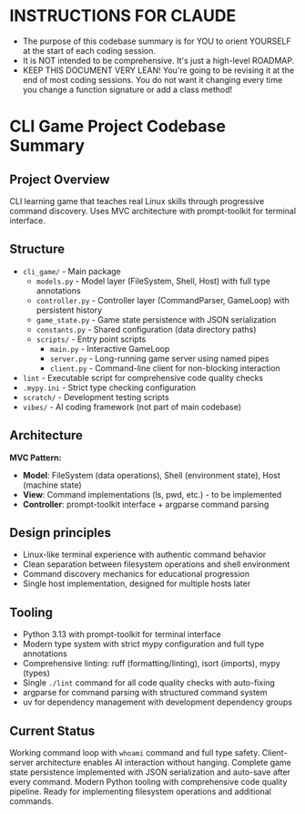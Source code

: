 # INSTRUCTIONS FOR CLAUDE

- The purpose of this codebase summary is for YOU to orient YOURSELF at the
  start of each coding session.
- It is NOT intended to be comprehensive. It's just a high-level ROADMAP.
- KEEP THIS DOCUMENT VERY LEAN! You're going to be revising it at the end of
  most coding sessions. You do not want it changing every time you change a
  function signature or add a class method!

# CLI Game Project Codebase Summary
  
## Project Overview

CLI learning game that teaches real Linux skills through progressive command discovery. Uses MVC architecture with prompt-toolkit for terminal interface.

## Structure

- `cli_game/` - Main package
  - `models.py` - Model layer (FileSystem, Shell, Host) with full type annotations
  - `controller.py` - Controller layer (CommandParser, GameLoop) with persistent history
  - `game_state.py` - Game state persistence with JSON serialization
  - `constants.py` - Shared configuration (data directory paths)
  - `scripts/` - Entry point scripts
    - `main.py` - Interactive GameLoop
    - `server.py` - Long-running game server using named pipes
    - `client.py` - Command-line client for non-blocking interaction
- `lint` - Executable script for comprehensive code quality checks
- `.mypy.ini` - Strict type checking configuration
- `scratch/` - Development testing scripts
- `vibes/` - AI coding framework (not part of main codebase)

## Architecture

**MVC Pattern:**
- **Model**: FileSystem (data operations), Shell (environment state), Host (machine state)
- **View**: Command implementations (ls, pwd, etc.) - to be implemented
- **Controller**: prompt-toolkit interface + argparse command parsing

## Design principles

- Linux-like terminal experience with authentic command behavior
- Clean separation between filesystem operations and shell environment
- Command discovery mechanics for educational progression
- Single host implementation, designed for multiple hosts later

## Tooling

- Python 3.13 with prompt-toolkit for terminal interface
- Modern type system with strict mypy configuration and full type annotations
- Comprehensive linting: ruff (formatting/linting), isort (imports), mypy (types)
- Single `./lint` command for all code quality checks with auto-fixing
- argparse for command parsing with structured command system
- uv for dependency management with development dependency groups

## Current Status

Working command loop with `whoami` command and full type safety. Client-server architecture enables AI interaction without hanging. Complete game state persistence implemented with JSON serialization and auto-save after every command. Modern Python tooling with comprehensive code quality pipeline. Ready for implementing filesystem operations and additional commands.
